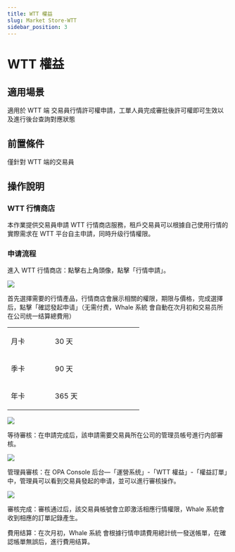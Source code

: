 ```yaml
---
title: WTT 權益
slug: Market Store-WTT
sidebar_position: 3
---
```



# WTT 權益

## 適用場景

適用於 WTT 端 交易員行情許可權申請，工單人員完成審批後許可權即可生效以及進行後台查詢對應狀態

## 前置條件

僅針對 WTT 端的交易員

## 操作說明

### WTT 行情商店

本作業提供交易員申請 WTT 行情商店服務，租戶交易員可以根據自己使用行情的實際需求在 WTT 平台自主申請，同時升级行情權限。

### 申请流程

進入 WTT 行情商店：點擊右上角頭像，點擊「行情申請」。

<img src="/assets/SOiZb0Y7So66uQx4oflc1zCpnJb.png"/>

首先選擇需要的行情產品，行情商店會展示相關的權限，期限与價格，完成選擇后，點擊「確認發起申请」（无需付费，Whale 系統 會自動在次月初和交易员所在公司统一结算總費用）

<table header_column="1">
<colgroup>
<col width="100"/>
<col width="200"/>
</colgroup>
<tbody>
<tr>
<td><p>月卡</p></td><td><p>30 天</p></td></tr>
<tr>
<td><p>季卡</p></td><td><p>90 天</p></td></tr>
<tr>
<td><p>年卡</p></td><td><p>365 天</p></td></tr>
</tbody>
</table>

<img src="/assets/A8yAb9MH4onxIOxY2uRcIWKnnjg.png"/>

等待審核：在申請完成后，該申請需要交易員所在公司的管理员帳号進行内部審核。

<img src="/assets/Mvmcb1N9noymMtx8slmc3m2dnzg.png"/>

管理員審核：在 OPA Console 后台—「運營系统」-「WTT 權益」-「權益訂單」中，管理員可以看到交易員發起的申请，並可以進行審核操作。

<img src="/assets/KuVgbsyuTowTffxNwZwcYoyfnHe.png"/>

審核完成：審核通过后，該交易員帳號會立即激活相應行情權限，Whale 系統會收到相應的訂單記錄產生。

費用结算：在次月初，Whale 系統 會根據行情申請費用總計统一發送帳單，在確認帳單無誤后，進行費用结算。

